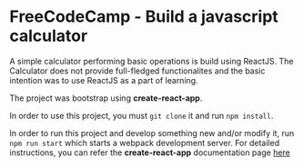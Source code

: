 # FreeCodeCamp - Build a javascript calculator

A simple calculator performing basic operations is build using ReactJS. The Calculator does not provide full-fledged functionalites and the basic intention was to use ReactJS as a part of learning.

The project was bootstrap using **create-react-app**.

In order to use this project, you must `git clone` it and run `npm install`.

In order to run this project and develop something new and/or modify it, run `npm run start` which starts a webpack development server. For detailed instructions, you can refer the **create-react-app** documentation page [here](https://github.com/facebookincubator/create-react-app/blob/master/packages/react-scripts/template/README.md)
